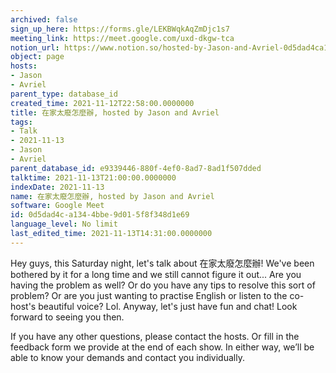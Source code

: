 ```yaml
---
archived: false
sign_up_here: https://forms.gle/LEKBWqkAqZmDjc1s7
meeting_link: https://meet.google.com/uxd-dkgw-tca
notion_url: https://www.notion.so/hosted-by-Jason-and-Avriel-0d5dad4ca1344bbe9d015f8f348d1e69
object: page
hosts:
- Jason
- Avriel
parent_type: database_id
created_time: 2021-11-12T22:58:00.0000000
title: 在家太廢怎麼辦, hosted by Jason and Avriel
tags:
- Talk
- 2021-11-13
- Jason
- Avriel
parent_database_id: e9339446-880f-4ef0-8ad7-8ad1f507dded
talktime: 2021-11-13T21:00:00.0000000
indexDate: 2021-11-13
name: 在家太廢怎麼辦, hosted by Jason and Avriel
software: Google Meet
id: 0d5dad4c-a134-4bbe-9d01-5f8f348d1e69
language_level: No limit
last_edited_time: 2021-11-13T14:31:00.0000000
---
```





Hey guys, this Saturday night, let's talk about 在家太廢怎麼辦! We've been bothered by it for a long time and we still cannot figure it out... Are you having the problem as well? Or do you have any tips to resolve this sort of problem? Or are you just wanting to practise English or listen to the co-host's beautiful voice? Lol. Anyway, let's just have fun and chat! Look forward to seeing you then. 

If you have any other questions, please contact the hosts. Or fill in the feedback form we provide at the end of each show. In either way, we’ll be able to know your demands and contact you individually.








